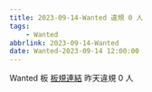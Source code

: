 ```yaml
---
title: 2023-09-14-Wanted 違規 0 人
tags:
    - Wanted
abbrlink: 2023-09-14-Wanted
date: Wanted-2023-09-14 12:00:00
---
```

Wanted 板 [板規連結](https://www.ptt.cc/bbs/Wanted/M.1608829773.A.D3B.html)
昨天違規 0 人
